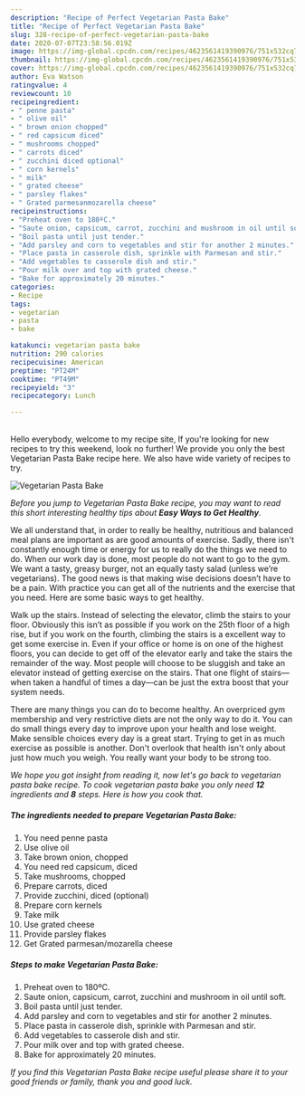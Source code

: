 ```yaml
---
description: "Recipe of Perfect Vegetarian Pasta Bake"
title: "Recipe of Perfect Vegetarian Pasta Bake"
slug: 328-recipe-of-perfect-vegetarian-pasta-bake
date: 2020-07-07T23:58:56.019Z
image: https://img-global.cpcdn.com/recipes/4623561419390976/751x532cq70/vegetarian-pasta-bake-recipe-main-photo.jpg
thumbnail: https://img-global.cpcdn.com/recipes/4623561419390976/751x532cq70/vegetarian-pasta-bake-recipe-main-photo.jpg
cover: https://img-global.cpcdn.com/recipes/4623561419390976/751x532cq70/vegetarian-pasta-bake-recipe-main-photo.jpg
author: Eva Watson
ratingvalue: 4
reviewcount: 10
recipeingredient:
- " penne pasta"
- " olive oil"
- " brown onion chopped"
- " red capsicum diced"
- " mushrooms chopped"
- " carrots diced"
- " zucchini diced optional"
- " corn kernels"
- " milk"
- " grated cheese"
- " parsley flakes"
- " Grated parmesanmozarella cheese"
recipeinstructions:
- "Preheat oven to 180ºC."
- "Saute onion, capsicum, carrot, zucchini and mushroom in oil until soft."
- "Boil pasta until just tender."
- "Add parsley and corn to vegetables and stir for another 2 minutes."
- "Place pasta in casserole dish, sprinkle with Parmesan and stir."
- "Add vegetables to casserole dish and stir."
- "Pour milk over and top with grated cheese."
- "Bake for approximately 20 minutes."
categories:
- Recipe
tags:
- vegetarian
- pasta
- bake

katakunci: vegetarian pasta bake 
nutrition: 290 calories
recipecuisine: American
preptime: "PT24M"
cooktime: "PT49M"
recipeyield: "3"
recipecategory: Lunch

---
```

<br>
Hello everybody, welcome to my recipe site, If you're looking for new recipes to try this weekend, look no further! We provide you only the best Vegetarian Pasta Bake recipe here. We also have wide variety of recipes to try.
<br>


![Vegetarian Pasta Bake](https://img-global.cpcdn.com/recipes/4623561419390976/751x532cq70/vegetarian-pasta-bake-recipe-main-photo.jpg)

<i>Before you jump to Vegetarian Pasta Bake recipe, you may want to read this short interesting healthy tips about <strong>Easy Ways to Get Healthy</strong>.</i>

We all understand that, in order to really be healthy, nutritious and balanced meal plans are important as are good amounts of exercise. Sadly, there isn't constantly enough time or energy for us to really do the things we need to do. When our work day is done, most people do not want to go to the gym. We want a tasty, greasy burger, not an equally tasty salad (unless we’re vegetarians). The good news is that making wise decisions doesn’t have to be a pain. With practice you can get all of the nutrients and the exercise that you need. Here are some basic ways to get healthy.

Walk up the stairs. Instead of selecting the elevator, climb the stairs to your floor. Obviously this isn’t as possible if you work on the 25th floor of a high rise, but if you work on the fourth, climbing the stairs is a excellent way to get some exercise in. Even if your office or home is on one of the highest floors, you can decide to get off of the elevator early and take the stairs the remainder of the way. Most people will choose to be sluggish and take an elevator instead of getting exercise on the stairs. That one flight of stairs—when taken a handful of times a day—can be just the extra boost that your system needs. 

There are many things you can do to become healthy. An overpriced gym membership and very restrictive diets are not the only way to do it. You can do small things every day to improve upon your health and lose weight. Make sensible choices every day is a great start. Trying to get in as much exercise as possible is another. Don't overlook that health isn't only about just how much you weigh. You really want your body to be strong too. 


<i>We hope you got insight from reading it, now let's go back to vegetarian pasta bake recipe. To cook vegetarian pasta bake you only need <strong>12</strong> ingredients and <strong>8</strong> steps. Here is how you cook that.
</i>

##### The ingredients needed to prepare Vegetarian Pasta Bake:

1. You need  penne pasta
1. Use  olive oil
1. Take  brown onion, chopped
1. You need  red capsicum, diced
1. Take  mushrooms, chopped
1. Prepare  carrots, diced
1. Provide  zucchini, diced (optional)
1. Prepare  corn kernels
1. Take  milk
1. Use  grated cheese
1. Provide  parsley flakes
1. Get  Grated parmesan/mozarella cheese


##### Steps to make Vegetarian Pasta Bake:

1. Preheat oven to 180ºC.
1. Saute onion, capsicum, carrot, zucchini and mushroom in oil until soft.
1. Boil pasta until just tender.
1. Add parsley and corn to vegetables and stir for another 2 minutes.
1. Place pasta in casserole dish, sprinkle with Parmesan and stir.
1. Add vegetables to casserole dish and stir.
1. Pour milk over and top with grated cheese.
1. Bake for approximately 20 minutes.


<i>If you find this Vegetarian Pasta Bake recipe useful please share it to your good friends or family, thank you and good luck.</i>
